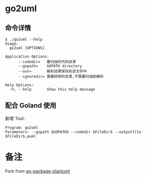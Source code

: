 # go2uml

## 命令详情
```shell script
$ ./go2uml --help
Usage:
  go2uml [OPTIONS]

Application Options:
      --codedir=   要扫描的代码目录
      --gopath=    GOPATH directory
      --out=       解析结果保存到该文件中
      --ignoredir= 需要排除的目录,不需要扫描和解析

Help Options:
  -h, --help       Show this help message
```

## 配合 Goland 使用
新增 Tool :
```shell script
Program: go2uml
Parameters: --gopath $GOPATH$ --codedir $FileDir$ --outputfile $FileDir$.puml
```

# 备注
Fork from [go-package-plantuml](http://git.oschina.net/jscode/go-package-plantuml)
